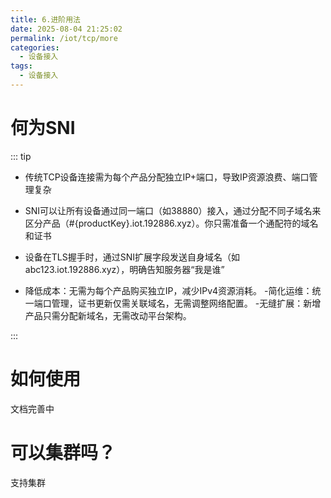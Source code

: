 ```yaml
---
title: 6.进阶用法
date: 2025-08-04 21:25:02
permalink: /iot/tcp/more
categories:
  - 设备接入
tags:
  - 设备接入
---
```


# 何为SNI

::: tip

- 传统TCP设备连接需为每个产品分配独立IP+端口，导致IP资源浪费、端口管理复杂

- SNI可以让所有设备通过​​同一端口（如38880）接入​​，通过分配不同子域名来区分产品（#{productKey}.iot.192886.xyz）。你只需准备一个通配符的域名和证书

- 设备在TLS握手时，通过SNI扩展字段发送自身域名（如 abc123.iot.192886.xyz），明确告知服务器“我是谁”

- 降低成本​​：无需为每个产品购买独立IP，减少IPv4资源消耗。
  ​- ​简化运维​​：统一端口管理，证书更新仅需关联域名，无需调整网络配置。
  ​- ​无缝扩展​​：新增产品只需分配新域名，无需改动平台架构。

:::

# 如何使用

文档完善中

# 可以集群吗？

支持集群
